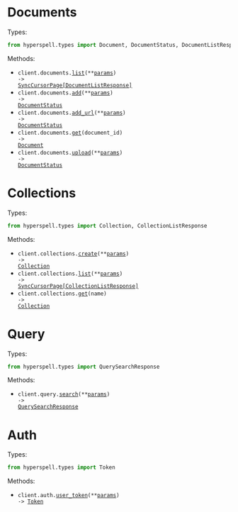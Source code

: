 # Documents

Types:

```python
from hyperspell.types import Document, DocumentStatus, DocumentListResponse
```

Methods:

- <code title="get /documents/list">client.documents.<a href="./src/hyperspell/resources/documents.py">list</a>(\*\*<a href="src/hyperspell/types/document_list_params.py">params</a>) -> <a href="./src/hyperspell/types/document_list_response.py">SyncCursorPage[DocumentListResponse]</a></code>
- <code title="post /documents/add">client.documents.<a href="./src/hyperspell/resources/documents.py">add</a>(\*\*<a href="src/hyperspell/types/document_add_params.py">params</a>) -> <a href="./src/hyperspell/types/document_status.py">DocumentStatus</a></code>
- <code title="post /documents/scrape">client.documents.<a href="./src/hyperspell/resources/documents.py">add_url</a>(\*\*<a href="src/hyperspell/types/document_add_url_params.py">params</a>) -> <a href="./src/hyperspell/types/document_status.py">DocumentStatus</a></code>
- <code title="get /documents/get/{document_id}">client.documents.<a href="./src/hyperspell/resources/documents.py">get</a>(document_id) -> <a href="./src/hyperspell/types/document.py">Document</a></code>
- <code title="post /documents/upload">client.documents.<a href="./src/hyperspell/resources/documents.py">upload</a>(\*\*<a href="src/hyperspell/types/document_upload_params.py">params</a>) -> <a href="./src/hyperspell/types/document_status.py">DocumentStatus</a></code>

# Collections

Types:

```python
from hyperspell.types import Collection, CollectionListResponse
```

Methods:

- <code title="post /collections/add">client.collections.<a href="./src/hyperspell/resources/collections.py">create</a>(\*\*<a href="src/hyperspell/types/collection_create_params.py">params</a>) -> <a href="./src/hyperspell/types/collection.py">Collection</a></code>
- <code title="get /collections/list">client.collections.<a href="./src/hyperspell/resources/collections.py">list</a>(\*\*<a href="src/hyperspell/types/collection_list_params.py">params</a>) -> <a href="./src/hyperspell/types/collection_list_response.py">SyncCursorPage[CollectionListResponse]</a></code>
- <code title="get /collections/get/{name}">client.collections.<a href="./src/hyperspell/resources/collections.py">get</a>(name) -> <a href="./src/hyperspell/types/collection.py">Collection</a></code>

# Query

Types:

```python
from hyperspell.types import QuerySearchResponse
```

Methods:

- <code title="post /query">client.query.<a href="./src/hyperspell/resources/query.py">search</a>(\*\*<a href="src/hyperspell/types/query_search_params.py">params</a>) -> <a href="./src/hyperspell/types/query_search_response.py">QuerySearchResponse</a></code>

# Auth

Types:

```python
from hyperspell.types import Token
```

Methods:

- <code title="post /auth/user_token">client.auth.<a href="./src/hyperspell/resources/auth.py">user_token</a>(\*\*<a href="src/hyperspell/types/auth_user_token_params.py">params</a>) -> <a href="./src/hyperspell/types/token.py">Token</a></code>
